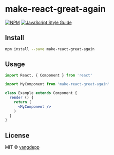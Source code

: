 # make-react-great-again

> 

[![NPM](https://img.shields.io/npm/v/make-react-great-again.svg)](https://www.npmjs.com/package/make-react-great-again) [![JavaScript Style Guide](https://img.shields.io/badge/code_style-standard-brightgreen.svg)](https://standardjs.com)

## Install

```bash
npm install --save make-react-great-again
```

## Usage

```jsx
import React, { Component } from 'react'

import MyComponent from 'make-react-great-again'

class Example extends Component {
  render () {
    return (
      <MyComponent />
    )
  }
}
```

## License

MIT © [yangdepp](https://github.com/yangdepp)
